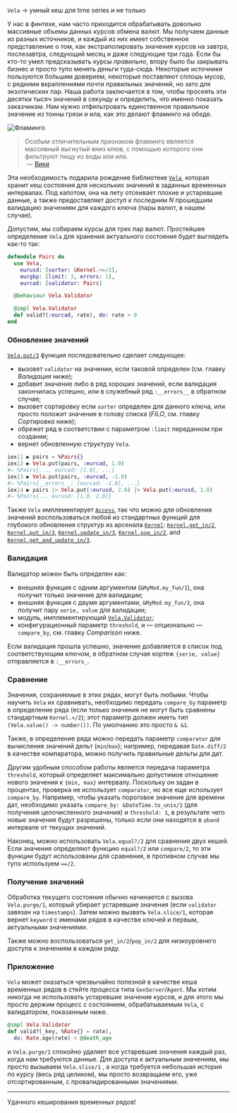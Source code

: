 `Vela` → умный кеш для time series и не только

У нас в финтехе, нам часто приходится обрабатывать довольно массивные объемы данных курсов обмена валют. Мы получаем данные из разных источников, и каждый из них имеет собственное представление о том, как экстраполировать значения курсов на завтра, послезавтра, следующий месяц и даже следующие три года. Если бы кто-то умел предсказывать курсы _правильно_, впору было бы закрывать бизнес и просто тупо менять деньги туда-сюда. Некоторые источники пользуются бо́льшим доверием, некоторые поставляют сплошь мусор, с редкими вкраплениями почти правильных значений, но зато для экзотических пар. Наша работа заключается в том, чтобы просеять эти десятки тысяч значений в секунду и определить, что именно показать заказчикам. Нам нужно отфильтровать единственное правильное значение из тонны грязи и ила, как это делают фламинго на обеде.

![Фламинго](https://habrastorage.org/webt/mp/sz/lm/mpszlmkb2diosvk3bsdujg9jjau.jpeg)

> Особым отличительным признаком фламинго является массивный выгнутый вниз клюв, с помощью которого они фильтруют пищу из воды или ила.  
> — [Вики](https://ru.wikipedia.org/wiki/%D0%A4%D0%BB%D0%B0%D0%BC%D0%B8%D0%BD%D0%B3%D0%BE)

Эта необходимость подарила рождение библиотеке [`Vela`](https://hexdocs.pm/vela), которая хранит кеш состояния для нескольких значений в заданных временных интервалах. Под капотом, она на лету отсеивает плохие и устаревшие данные, а также предоставляет доступ к последним _N_ прошедшим валидацию значениям для каждого ключа (пары валют, в нашем случае).

Допустим, мы собираем курсы для трех пар валют. Простейшее определение `Vela` для хранения актуального состояния будет выглядеть как-то так: 

```elixir
defmodule Pairs do
  use Vela,
    eurusd: [sorter: &Kernel.<=/2],
    eurgbp: [limit: 3, errors: 1],
    eurcad: [validator: Pairs]

  @behaviour Vela.Validator

  @impl Vela.Validator
  def valid?(:eurcad, rate), do: rate > 0
end
```

### Обновление значений

[`Vela.put/3`](https://hexdocs.pm/vela/Vela.html#put_in/2) функция последовательно сделает следующее:

- вызовет `validator` на значении, если таковой определен (см. главку _Валидация_ ниже);
- добавит значение либо в ряд хороших значений, если валидация закончилась успешно, или в служебный ряд `:__errors__` в обратном случае;
- вызовет сортировку если `sorter` определен для данного ключа, или просто положит значение в голову списка (_FILO_, см. главку _Сортировка_ ниже);
- обрежет ряд в соответствии с параметром `:limit` переданном при создании;
- вернет обновленную структуру `Vela`.

```elixir
iex|1 ▶ pairs = %Pairs{}
iex|2 ▶ Vela.put(pairs, :eurcad, 1.0)
#⇒ %Pairs{..., eurcad: [1.0], ...}
iex|3 ▶ Vela.put(pairs, :eurcad, -1.0)
#⇒ %Pairs{__errors__: [eurcad: -1.0], ...}
iex|4 ▶ pairs |> Vela.put(:eurusd, 2.0) |> Vela.put(:eurusd, 1.0)
#⇒ %Pairs{... eurusd: [1.0, 2.0]}
```

Также `Vela` имплементирует [`Access`](https://hexdocs.pm/elixir/Access.html), так что можно для обновления значений воспользоваться любой из стандартных функций для глубокого обновления структур из арсенала [`Kernel`](https://hexdocs.pm/elixir/Kernel.html): [`Kernel.get_in/2`](https://hexdocs.pm/elixir/Kernel.html#get_in/2), [`Kernel.put_in/3`](https://hexdocs.pm/elixir/Kernel.html#put_in/3), [`Kernel.update_in/3`](https://hexdocs.pm/elixir/Kernel.html#update_in/3), [`Kernel.pop_in/2`](https://hexdocs.pm/elixir/Kernel.html#pop_in/2), and [`Kernel.get_and_update_in/3`](https://hexdocs.pm/elixir/Kernel.html#get_and_update_in/3).

### Валидация

Валидатор можен быть определен как:

- внешняя функция с одним аргументом (`&MyMod.my_fun/1`), она получит только значение для валидации;
- внешняя функция с двумя аргументами, `&MyMod.my_fun/2`, она получит пару `serie, value` для валидации;
- модуль, имплементирующий [`Vela.Validator`](https://hexdocs.pm/vela/Vela.Validator.html#content);
- конфигурационный параметр `threshold`, и — опционально — `compare_by`, см. главку _Comparison_ ниже.

Если валидация прошла успешно, значение добавляется в список под соответствующим ключом, в обратном случае кортеж `{serie, value}` отправляется в `:__errors_`. 


### Сравнение

Значения, сохраняемые в этих рядах, могут быть любыми. Чтобы научить `Vela` их сравнивать, необходимо передать `compare_by` параметр в определение ряда (если только значения не могут быть сравнены стандартным `Kernel.</2`); этот параметр должен иметь тип `(Vela.value() -> number())`. По умолчанию это просто `& &1`.

Также, в определение ряда можно передать параметр `comparator` для вычисления значений дельт (`min`/`max`); например, передавая `Date.diff/2` в качестве компаратора, можно получить правильные дельты для дат.

Другим удобным способом работы является передача параметра `threshold`, который определяет максимально допустимое отношение нового значения к `{min, max}` интервалу. Поскольку он задан в процентах, проверка не использует `comparator`, но все еще использует `compare_by`. Например, чтобы указать пороговое значение для времени дат, необходимо указать `compare_by: &DateTime.to_unix/1` (для получения целочисленного значения) и `threshold: 1`, в результате чего новые значения будут разрешены, только если они находятся в `±band` интервале от текущих значений.

Наконец, можно использовать `Vela.equal?/2` для сравнения двух кешей. Если значения определяют функцию `equal?/2` или `compare/2`, то эти функции будут использованы для сравнения, в противном случае мы тупо используем `==/2`.

### Получение значений

Обработка текущего состояния обычно начинается с вызова `Vela.purge/1`, который убирает устаревшие значения (если `validator` завязан на `timestamps`). Затем можно вызвать `Vela.slice/1`, которая вернет `keyword` с именами рядов в качестве ключей и первым, актуальными значениями.

Также можно воспользоваться `get_in/2`/`pop_in/2` для низкоуровнего доступа к значениям в каждом ряду.

### Приложение

`Vela` может оказаться чрезвычайно полезной в качестве кеша временных рядов в стейте процесса типа `GenServer`/`Agent`. Мы хотим никогда не использовать устаревшие значения курсов, и для этого мы просто держим процесс с состоянием, обрабатываемым `Vela`, с валидатором, показанным ниже.

```elixir
@impl Vela.Validator
def valid?(_key, %Rate{} = rate),
  do: Rate.age(rate) < @death_age
```

и `Vela.purge/1` спокойно удаляет все устаревшие значения каждый раз, когда нам требуются данные. Для доступа к актуальным значениям, мы просто вызываем `Vela.slice/1` , а когда требуется небольшая история по курсу (весь ряд целиком), мы просто возвращаем его, уже отсортированным, с провалидированными значениями.

---

Удачного кеширования временных рядов!
